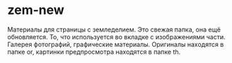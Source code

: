 # zem-new
Материалы для страницы с земледелием. Это свежая папка, она ещё обновляется.
То, что используется во вкладке с изображениями части. Галерея фотографий, графические материалы.
Оригиналы находятся в папке or, картинки предпросмотра находятся в папке th.